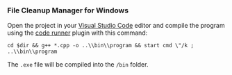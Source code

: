 ### File Cleanup Manager for Windows

Open the project in your [Visual Studio Code](https://code.visualstudio.com/) editor and compile the program using the [code runner](https://marketplace.visualstudio.com/items?itemName=formulahendry.code-runner) plugin with this command:

```
cd $dir && g++ *.cpp -o ..\\bin\\program && start cmd \"/k ; ..\\bin\\program
```

The `.exe` file will be compiled into the `/bin` folder.

